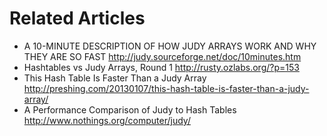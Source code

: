 Related Articles
=====================

- A 10-MINUTE DESCRIPTION OF HOW JUDY ARRAYS WORK AND WHY THEY ARE SO FAST <http://judy.sourceforge.net/doc/10minutes.htm>
- Hashtables vs Judy Arrays, Round 1 <http://rusty.ozlabs.org/?p=153>
- This Hash Table Is Faster Than a Judy Array <http://preshing.com/20130107/this-hash-table-is-faster-than-a-judy-array/>
- A Performance Comparison of Judy to Hash Tables <http://www.nothings.org/computer/judy/>





